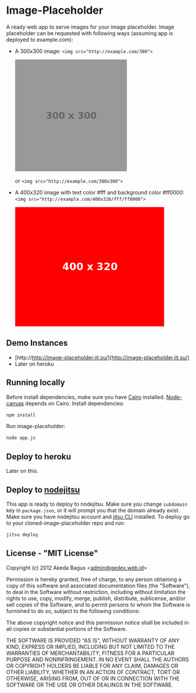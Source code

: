 Image-Placeholder
================

A ready web app to serve images for your image placeholder.
Image placeholder can be requested with following ways
(assuming app is deployed to example.com):

* A 300x300 image:
  `<img src="http://example.com/300">`

  ![](https://github.com/gedex/node-image-placeholder/raw/master/screenshots/300x300.png)

  or
  `<img src="http://example.com/300x300">`
* A 400x320 image with text color #fff and background color #ff0000:
  `<img src="http://example.com/400x320/fff/ff0000">`
  
  ![](https://github.com/gedex/node-image-placeholder/raw/master/screenshots/400x320-fff-ff0000.png)

## Demo Instances

* [http://http://image-placeholder.jit.su/](http://image-placeholder.jit.su/)
* Later on heroku


## Running locally

Before install dependencies, make sure you have [Cairo](http://www.cairographics.org/) installed.
[Node-canvas](https://github.com/LearnBoost/node-canvas/) depends on Cairo. Install dependencies:
````bash
npm install
````

Run image-placeholder:
````bash
node app.js
````

## Deploy to heroku

Later on this.

## Deploy to [nodejitsu](http://nodejitsu.com/)

This app is ready to deploy to nodejitsu. Make sure you change `subdomain` key
in `package.json`, or it will prompt you that the domain already exist. Make
sure you have nodejitsu account and [jitsu CLI](http://github.com/nodejitsu/jitsu) installed.
To deploy go to your cloned-image-placeholder repo and run:

````bash
jitsu deploy
````

## License - "MIT License"

Copyright (c) 2012 Akeda Bagus &lt;admin@gedex.web.id&gt;

Permission is hereby granted, free of charge, to any person
obtaining a copy of this software and associated documentation
files (the "Software"), to deal in the Software without
restriction, including without limitation the rights to use,
copy, modify, merge, publish, distribute, sublicense, and/or sell
copies of the Software, and to permit persons to whom the
Software is furnished to do so, subject to the following
conditions:

The above copyright notice and this permission notice shall be
included in all copies or substantial portions of the Software.

THE SOFTWARE IS PROVIDED "AS IS", WITHOUT WARRANTY OF ANY KIND,
EXPRESS OR IMPLIED, INCLUDING BUT NOT LIMITED TO THE WARRANTIES
OF MERCHANTABILITY, FITNESS FOR A PARTICULAR PURPOSE AND
NONINFRINGEMENT. IN NO EVENT SHALL THE AUTHORS OR COPYRIGHT
HOLDERS BE LIABLE FOR ANY CLAIM, DAMAGES OR OTHER LIABILITY,
WHETHER IN AN ACTION OF CONTRACT, TORT OR OTHERWISE, ARISING
FROM, OUT OF OR IN CONNECTION WITH THE SOFTWARE OR THE USE OR
OTHER DEALINGS IN THE SOFTWARE.
